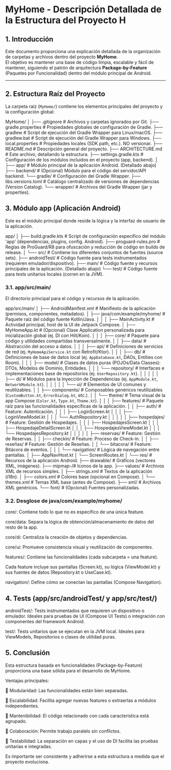 # MyHome - Descripción Detallada de la Estructura del Proyecto H

## 1. Introducción

Este documento proporciona una explicación detallada de la organización de carpetas y archivos dentro del proyecto **MyHome**.  
El objetivo es mantener una base de código limpia, escalable y fácil de mantener, siguiendo el patrón de arquitectura **Package-by-Feature** (Paquetes por Funcionalidad) dentro del módulo principal de Android.

---

## 2. Estructura Raíz del Proyecto

La carpeta raíz (`MyHome/`) contiene los elementos principales del proyecto y la configuración global:

MyHome/
│
├── .gitignore          # Archivos y carpetas ignorados por Git.
├── gradle.properties   # Propiedades globales de configuración de Gradle.
├── gradlew             # Script de ejecución del Gradle Wrapper para Linux/macOS.
├── gradlew.bat         # Script de ejecución del Gradle Wrapper para Windows.
├── local.properties    # Propiedades locales (SDK path, etc.). NO versionar.
├── README.md           # Descripción general del proyecto.
├── ARCHITECTURE.md     # Este archivo, detallando la estructura.
├── settings.gradle.kts # Configuración de los módulos incluidos en el proyecto (app, backend).
│
├── app/                # Módulo principal de la aplicación Android. (Detallado abajo)
├── backend/            # (Opcional) Módulo para el código del servidor/API backend.
└── gradle/             # Configuración del Gradle Wrapper.
    ├── libs.versions.toml # Catálogo centralizado de versiones de dependencias (Version Catalog).
    └── wrapper/        # Archivos del Gradle Wrapper (jar y properties).

## 3. Módulo app (Aplicación Android)

Este es el módulo principal donde reside la lógica y la interfaz de usuario de la aplicación.

app/
│
├── build.gradle.kts     # Script de configuración específico del módulo 'app' (dependencias, plugins, config. Android).
├── proguard-rules.pro   # Reglas de ProGuard/R8 para ofuscación y reducción de código en builds de release.
│
└── src/                 # Contiene los diferentes conjuntos de fuentes (source sets).
    ├── androidTest/     # Código fuente para tests instrumentados (requieren emulador/dispositivo).
    ├── main/            # Código fuente y recursos principales de la aplicación. (Detallado abajo)
    └── test/            # Código fuente para tests unitarios locales (corren en la JVM).


### 3.1. app/src/main/

El directorio principal para el código y recursos de la aplicación.

app/src/main/
│
├── AndroidManifest.xml # Manifiesto de la aplicación (permisos, componentes, metadatos).
│
├── java/com/example/myhome/ # Paquete raíz del código fuente Kotlin/Java.
│   │
│   ├── MainActivity.kt      # Actividad principal, host de la UI de Jetpack Compose.
│   ├── MyHomeApp.kt         # (Opcional) Clase Application personalizada para inicialización global (ej. DI con Hilt/Koin).
│   │
│   ├── core/                # Paquete para código y utilidades compartidas transversalmente.
│   │   ├── data/            # Abstracción del acceso a datos.
│   │   │   ├── api/         # Definiciones de servicios de red (ej. `MyHomeApiService.kt` con Retrofit/Ktor).
│   │   │   ├── db/          # Definiciones de base de datos local (ej. `AppDatabase.kt`, DAOs, Entities con Room).
│   │   │   ├── model/       # Clases de datos puras (POJOs/Data Classes): DTOs, Modelos de Dominio, Entidades.
│   │   │   └── repository/  # Interfaces e implementaciones base de repositorios (ej. `UserRepository.kt`).
│   │   │
│   │   ├── di/              # Módulos para la Inyección de Dependencias (ej. `AppModule.kt`, `NetworkModule.kt`).
│   │   │
│   │   └── ui/              # Elementos de UI comunes y reutilizables.
│   │       ├── components/  # Composables genéricos reutilizables (`CustomButton.kt`, `ErrorDialog.kt`, etc.).
│   │       └── theme/       # Tema visual de la app Compose (`Color.kt`, `Type.kt`, `Theme.kt`).
│   │
│   ├── features/            # Paquete raíz para las funcionalidades específicas de la aplicación.
│   │   ├── auth/            # Feature: Autenticación.
│   │   │   ├── LoginScreen.kt
│   │   │   ├── LoginViewModel.kt
│   │   │   └── AuthRepository.kt
│   │   │
│   │   ├── hospedajes/      # Feature: Gestión de Hospedajes.
│   │   │   ├── HospedajesScreen.kt
│   │   │   ├── HospedajeDetailScreen.kt
│   │   │   ├── HospedajesViewModel.kt
│   │   │   └── HospedajesRepository.kt
│   │   │
│   │   ├── reservas/        # Feature: Gestión de Reservas.
│   │   ├── checkin/         # Feature: Proceso de Check-in.
│   │   ├── reseñas/         # Feature: Gestión de Reseñas.
│   │   └── bitacora/        # Feature: Bitácora de eventos.
│   │
│   └── navigation/          # Lógica de navegación entre pantallas.
│       ├── AppNavHost.kt
│       └── ScreenRoutes.kt
│
└── res/                 # Recursos de la aplicación Android.
    ├── drawable/        # Gráficos (vectores XML, imágenes).
    ├── mipmap-<density>/# Iconos de la app.
    ├── values/          # Archivos XML de recursos simples.
    │   ├── strings.xml  # Textos de la aplicación (i18n).
    │   ├── colors.xml   # Colores base (opcional en Compose).
    │   └── themes.xml   # Temas XML base (antes de Compose).
    ├── xml/             # Archivos XML genéricos.
    └── font/            # (Opcional) Fuentes personalizadas.


### 3.2. Desglose de java/com/example/myhome/

core/: Contiene todo lo que no es específico de una única feature.

core/data: Separa la lógica de obtención/almacenamiento de datos del resto de la app.

core/di: Centraliza la creación de objetos y dependencias.

core/ui: Promueve consistencia visual y reutilización de componentes.

features/: Contiene las funcionalidades (cada subcarpeta = una feature).

Cada feature incluye sus pantallas (Screen.kt), su lógica (ViewModel.kt) y sus fuentes de datos (Repository.kt o UseCase.kt).

navigation/: Define cómo se conectan las pantallas (Compose Navigation).

## 4. Tests (app/src/androidTest/ y app/src/test/)

androidTest/: Tests instrumentados que requieren un dispositivo o emulador.
Ideales para pruebas de UI (Compose UI Tests) o integración con componentes del framework Android.

test/: Tests unitarios que se ejecutan en la JVM local.
Ideales para ViewModels, Repositorios o clases de utilidad puras.

## 5. Conclusión

Esta estructura basada en funcionalidades (Package-by-Feature) proporciona una base sólida para el desarrollo de MyHome.

Ventajas principales:

🧩 Modularidad: Las funcionalidades están bien separadas.

🚀 Escalabilidad: Facilita agregar nuevas features o extraerlas a módulos independientes.

🧠 Mantenibilidad: El código relacionado con cada característica está agrupado.

👥 Colaboración: Permite trabajo paralelo sin conflictos.

🧪 Testabilidad: La separación en capas y el uso de DI facilita las pruebas unitarias e integradas.

Es importante ser consistente y adherirse a esta estructura a medida que el proyecto evoluciona.